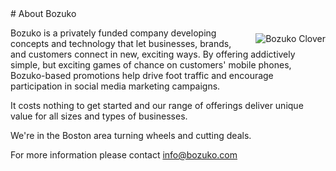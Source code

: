 [info@bozuko.com]: mailto:info@bozuko.com

<img src="/images/assets/bozuko_logo_clover_large.png" alt="Bozuko Clover" style="float: right; margin: 40px 0 0 20px;" />
# About Bozuko

Bozuko is a privately funded company developing concepts and technology that let businesses, brands, and customers connect in new, exciting ways. By offering addictively simple, but exciting games of chance on customers' mobile phones, Bozuko-based promotions help drive foot traffic and encourage participation in social media marketing campaigns. 
 
It costs nothing to get started and our range of offerings deliver unique value for all sizes and types of businesses.  

We're in the Boston area turning wheels and cutting deals.
  
For more information please contact [info@bozuko.com]